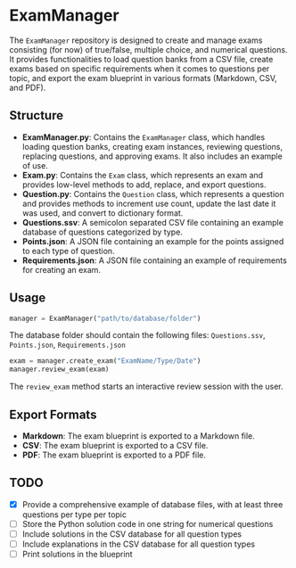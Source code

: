 # ExamManager

The `ExamManager` repository is designed to create and manage exams consisting (for now) of true/false, multiple choice, and numerical questions. 
It provides functionalities to load question banks from a CSV file, create exams based on specific requirements when it comes to questions per topic, and export the exam blueprint in various formats (Markdown, CSV, and PDF).

## Structure

- **ExamManager.py**: Contains the `ExamManager` class, which handles loading question banks, creating exam instances, reviewing questions, replacing questions, and approving exams. It also includes an example of use.
- **Exam.py**: Contains the `Exam` class, which represents an exam and provides low-level methods to add, replace, and export questions.
- **Question.py**: Contains the `Question` class, which represents a question and provides methods to increment use count, update the last date it was used, and convert to dictionary format.
- **Questions.ssv**: A semicolon separated CSV file containing an example database of questions categorized by type.
- **Points.json**: A JSON file containing an example for the points assigned to each type of question.
- **Requirements.json**: A JSON file containing an example of requirements for creating an exam.

## Usage
  
```python
manager = ExamManager("path/to/database/folder")
```
The database folder should contain the following files: `Questions.ssv`, `Points.json`, `Requirements.json`

```python
exam = manager.create_exam("ExamName/Type/Date")
manager.review_exam(exam)
```
The `review_exam` method starts an interactive review session with the user.

## Export Formats

- **Markdown**: The exam blueprint is exported to a Markdown file.
- **CSV**: The exam blueprint is exported to a CSV file.
- **PDF**: The exam blueprint is exported to a PDF file.

## TODO

- [x] Provide a comprehensive example of database files, with at least three questions per type per topic
- [ ] Store the Python solution code in one string for numerical questions
- [ ] Include solutions in the CSV database for all question types
- [ ] Include explanations in the CSV database for all question types
- [ ] Print solutions in the blueprint